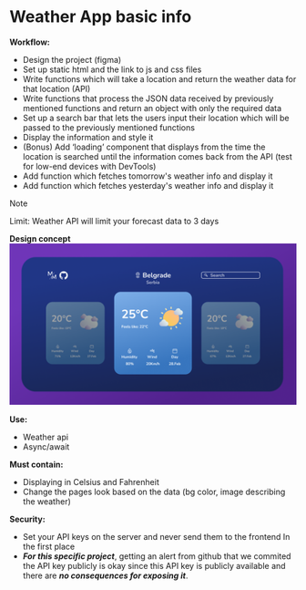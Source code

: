 # Weather App basic info
**Workflow:**
-	Design the project (figma)
-	Set up static html and the link to js and css files
-	Write functions which will take a location and return the weather data for that location (API)
-	Write functions that process the JSON data received by previously mentioned functions and return an object with only the required data
-	Set up a search bar that lets the users input their location which will be passed to the previously mentioned functions
-	Display the information and style it
-	(Bonus) Add ‘loading’ component that displays from the time the location is searched until the information comes back from the API (test for low-end devices with DevTools)
- Add function which fetches tomorrow's weather info and display it
- Add function which fetches yesterday's weather info and display it

> [!NOTE]
> Limit: Weather API will limit your forecast data to 3 days

**Design concept**
![alt text](imgs/design.png)

**Use:**
-	Weather api
-	Async/await

**Must contain:**
-	Displaying in Celsius and Fahrenheit
-	Change the pages look based on the data (bg color, image describing the weather)

**Security:**
-	Set your API keys on the server and never send them to the frontend In the first place 
-	***For this specific project***, getting an alert from github that we commited the API key publicly is okay since this API key is publicly available and there are ***no consequences for exposing it***.
